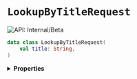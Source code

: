# `LookupByTitleRequest`


![API: Internal/Beta](https://img.shields.io/static/v1?label=API&message=Internal/Beta&color=red&style=flat-square)



```kotlin
data class LookupByTitleRequest(
    val title: String,
)
```

<details>
<summary>
<b>Properties</b>
</summary>

<details>
<summary>
<code>title</code>: <code><code><a href='https://kotlinlang.org/api/latest/jvm/stdlib/kotlin/-string/'>String</a></code></code>
</summary>





</details>



</details>

